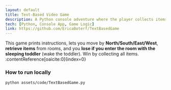 ```yaml
---
layout: default
title: Text-Based Video Game
description: A Python console adventure where the player collects items without waking the toddler.
tech: [Python, Console App, Game Logic]
link: https://github.com/EricaBoterf/TextBasedGame
---
```


This game prints instructions, lets you move by **North/South/East/West**, **retrieve items** from rooms, and you **lose if you enter the room with the sleeping toddler** (wake the toddler). Win by collecting all items. :contentReference[oaicite:0]{index=0}

### How to run locally
```bash
python assets/code/TextBasedGame.py